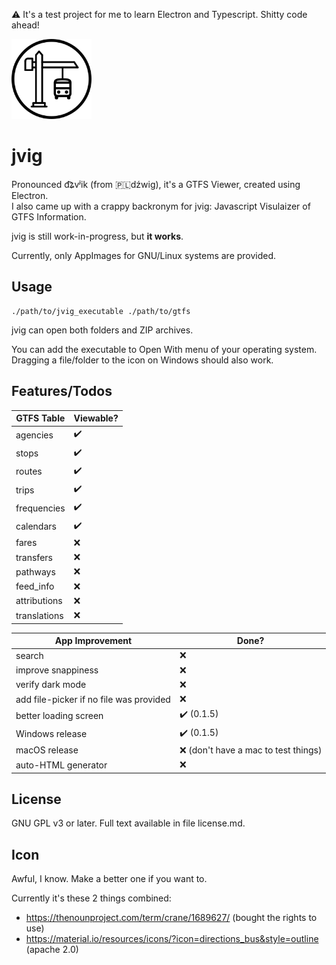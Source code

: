 ⚠️ It's a test project for me to learn Electron and Typescript. Shitty code ahead!

<img src="icon/jvig.svg" alt="logo" width="128" />  

jvig
====

Pronounced d͡ʑvʲik (from 🇵🇱dźwig), it's a GTFS Viewer, created using Electron.  
I also came up with a crappy backronym for jvig: Javascript Visulaizer of GTFS Information.

jvig is still work-in-progress, but **it works**.

Currently, only AppImages for GNU/Linux systems are provided.


Usage
-----

```
./path/to/jvig_executable ./path/to/gtfs
```

jvig can open both folders and ZIP archives.

You can add the executable to Open With menu of your operating system.  
Dragging a file/folder to the icon on Windows should also work.



Features/Todos
--------------

| GTFS Table         | Viewable? |
|--------------------|-------|
| agencies           | ✔️     |
| stops              | ✔️     |
| routes             | ✔️     |
| trips              | ✔️     |
| frequencies        | ✔️     |
| calendars          | ✔️     |
| fares              | ❌    |
| transfers          | ❌    |
| pathways           | ❌    |
| feed_info          | ❌    |
| attributions       | ❌    |
| translations       | ❌    |

| App Improvement       | Done? |
|-----------------------|----|
| search                | ❌ |
| improve snappiness    | ❌ |
| verify dark mode      | ❌ |
| add file-picker if no file was provided | ❌ |
| better loading screen | ✔️ (0.1.5) |
| Windows release       | ✔️ (0.1.5) |
| macOS release         | ❌ (don't have a mac to test things) |
| auto-HTML generator   | ❌ |


License
-------

GNU GPL v3 or later.
Full text available in file license.md. 


Icon
----

Awful, I know. Make a better one if you want to.

Currently it's these 2 things combined:
- <https://thenounproject.com/term/crane/1689627/> (bought the rights to use)
- <https://material.io/resources/icons/?icon=directions_bus&style=outline> (apache 2.0)
